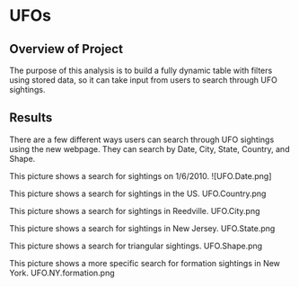 # UFOs

## Overview of Project
The purpose of this analysis is to build a fully dynamic table with filters using stored data, so it can take input from users to search through UFO sightings. 

## Results 
There are a few different ways users can search through UFO sightings using the new webpage. They can search by Date, City, State, Country, and Shape.  

This picture shows a search for sightings on 1/6/2010. 
![UFO.Date.png]

This picture shows a search for sightings in the US. 
UFO.Country.png


This picture shows a search for sightings in Reedville. 
UFO.City.png

This picture shows a search for sightings in New Jersey. 
UFO.State.png

This picture shows a search for triangular sightings. 
UFO.Shape.png

This picture shows a more specific search for formation sightings in New York. 
UFO.NY.formation.png

